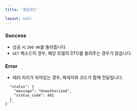 ```yaml
---
title: '응답코드'

layout: null
---
```


### Success

* 성공 시 `200 OK`를 돌려줍니다.
* `GET` 메소드의 경우, 해당 모델의 DTO를 돌려주는 경우가 많습니다.

### Error

* 에러 처리가 되어있는 경우, 메세지와 코드가 함께 전달됩니다.

```{
  "status": {
    "message": "Unauthorized",
    "status_code": 401
  }
}```